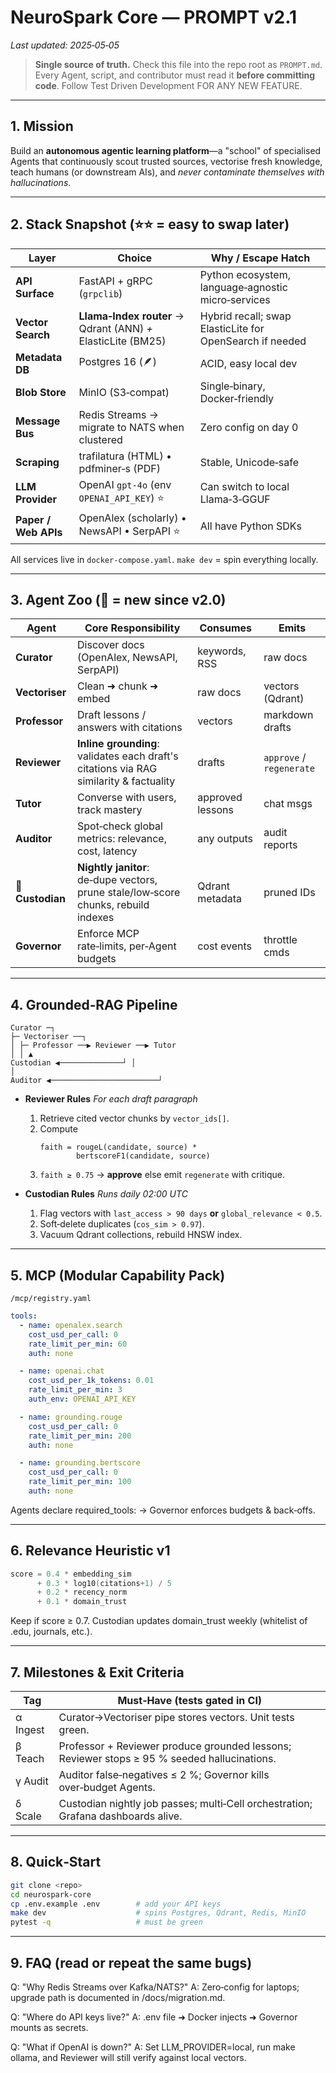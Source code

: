# NeuroSpark Core — **PROMPT v2.1**
*Last updated: 2025‑05‑05*

> **Single source of truth.**
> Check this file into the repo root as `PROMPT.md`.
> Every Agent, script, and contributor must read it **before committing code**.
> Follow Test Driven Development FOR ANY NEW FEATURE.

---

## 1. Mission

Build an **autonomous agentic learning platform**—a "school" of specialised Agents that continuously scout trusted sources, vectorise fresh knowledge, teach humans (or downstream AIs), and *never contaminate themselves with hallucinations*.

---

## 2. Stack Snapshot (⭐⭐ = easy to swap later)

| Layer | Choice | Why / Escape Hatch |
|-------|--------|--------------------|
| **API Surface** | FastAPI + gRPC (`grpclib`) | Python ecosystem, language‑agnostic micro‑services |
| **Vector Search** | **Llama‑Index router** → Qdrant (ANN) *+* ElasticLite (BM25) | Hybrid recall; swap ElasticLite for OpenSearch if needed |
| **Metadata DB** | Postgres 16 (🪶) | ACID, easy local dev |
| **Blob Store** | MinIO (S3‑compat) | Single‑binary, Docker‑friendly |
| **Message Bus** | Redis Streams → migrate to NATS when clustered | Zero config on day 0 |
| **Scraping** | trafilatura (HTML) • pdfminer‑s (PDF) | Stable, Unicode‑safe |
| **LLM Provider** | OpenAI `gpt‑4o` (env `OPENAI_API_KEY`) ⭐ | Can switch to local Llama‑3‑GGUF |
| **Paper / Web APIs** | OpenAlex (scholarly) • NewsAPI • SerpAPI ⭐ | All have Python SDKs |

All services live in `docker-compose.yaml`.
`make dev` = spin everything locally.

---

## 3. Agent Zoo (🧩 = new since v2.0)

| Agent | Core Responsibility | Consumes | Emits |
|-------|--------------------|----------|-------|
| **Curator** | Discover docs (OpenAlex, NewsAPI, SerpAPI) | keywords, RSS | raw docs |
| **Vectoriser** | Clean ➜ chunk ➜ embed | raw docs | vectors (Qdrant) |
| **Professor** | Draft lessons / answers with citations | vectors | markdown drafts |
| **Reviewer** | **Inline grounding**: validates each draft's citations via RAG similarity & factuality | drafts | `approve` / `regenerate` |
| **Tutor** | Converse with users, track mastery | approved lessons | chat msgs |
| **Auditor** | Spot‑check global metrics: relevance, cost, latency | any outputs | audit reports |
| **🧩 Custodian** | **Nightly janitor**: de‑dupe vectors, prune stale/low‑score chunks, rebuild indexes | Qdrant metadata | pruned IDs |
| **Governor** | Enforce MCP rate‑limits, per‑Agent budgets | cost events | throttle cmds |

---

## 4. Grounded‑RAG Pipeline

```
Curator ─┐
├─ Vectoriser ──┐
│ ├─ Professor ──▶ Reviewer ──▶ Tutor
│ │ ▲
Custodian ◀──────────────┘ │
│
Auditor ◀────────────────────────┘
```

* **Reviewer Rules**
  *For each draft paragraph*
  1. Retrieve cited vector chunks by `vector_ids[]`.
  2. Compute
     ```
     faith = rougeL(candidate, source) *
             bertscoreF1(candidate, source)
     ```
  3. `faith ≥ 0.75` → **approve**
     else emit `regenerate` with critique.

* **Custodian Rules**
  *Runs daily 02:00 UTC*
  1. Flag vectors with `last_access > 90 days` **or** `global_relevance < 0.5`.
  2. Soft‑delete duplicates (`cos_sim > 0.97`).
  3. Vacuum Qdrant collections, rebuild HNSW index.

---

## 5. MCP (Modular Capability Pack)

`/mcp/registry.yaml`
```yaml
tools:
  - name: openalex.search
    cost_usd_per_call: 0
    rate_limit_per_min: 60
    auth: none

  - name: openai.chat
    cost_usd_per_1k_tokens: 0.01
    rate_limit_per_min: 3
    auth_env: OPENAI_API_KEY

  - name: grounding.rouge
    cost_usd_per_call: 0
    rate_limit_per_min: 200
    auth: none

  - name: grounding.bertscore
    cost_usd_per_call: 0
    rate_limit_per_min: 100
    auth: none
```

Agents declare required_tools: → Governor enforces budgets & back‑offs.

---

## 6. Relevance Heuristic v1

```cpp
score = 0.4 * embedding_sim
      + 0.3 * log10(citations+1) / 5
      + 0.2 * recency_norm
      + 0.1 * domain_trust
```

Keep if score ≥ 0.7.
Custodian updates domain_trust weekly (whitelist of .edu, journals, etc.).

---

## 7. Milestones & Exit Criteria

| Tag | Must‑Have (tests gated in CI) |
|-----|------------------------------|
| α Ingest | Curator→Vectoriser pipe stores vectors. Unit tests green. |
| β Teach | Professor + Reviewer produce grounded lessons; Reviewer stops ≥ 95 % seeded hallucinations. |
| γ Audit | Auditor false‑negatives ≤ 2 %; Governor kills over‑budget Agents. |
| δ Scale | Custodian nightly job passes; multi‑Cell orchestration; Grafana dashboards alive. |

---

## 8. Quick‑Start

```bash
git clone <repo>
cd neurospark-core
cp .env.example .env        # add your API keys
make dev                    # spins Postgres, Qdrant, Redis, MinIO
pytest -q                   # must be green
```

---

## 9. FAQ (read or repeat the same bugs)

Q: "Why Redis Streams over Kafka/NATS?"
A: Zero‑config for laptops; upgrade path is documented in /docs/migration.md.

Q: "Where do API keys live?"
A: .env file ➜ Docker injects ➜ Governor mounts as secrets.

Q: "What if OpenAI is down?"
A: Set LLM_PROVIDER=local, run make ollama, and Reviewer will still verify against local vectors.
